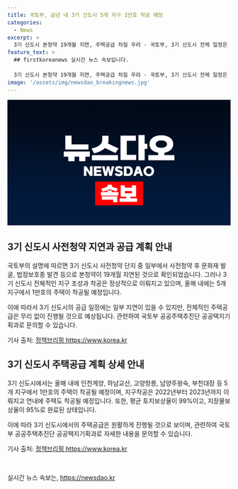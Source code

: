 ```yaml
---
title: 국토부, 금년 내 3기 신도시 5개 지구 1만호 착공 예정
categories:
  - News
excerpt: >
  3기 신도시 본청약 19개월 지연, 주택공급 차질 우려 - 국토부, 3기 신도시 전체 일정은 정상 추진 노력, 금년 내 5개 지구에서 1만호 착공 예정. 인천계양, 하남교산, 고양창릉, 남양주왕숙, 부천대장 등 지구착공(22~23) 예고. (문의: 국토교통부 공공주택추진단 044-201-4947, 044-201-4443) [출처: 정책브리핑 www.korea.kr]
feature_text: >
  ## firstkoreanews 실시간 뉴스 속보입니다.

  3기 신도시 본청약 19개월 지연, 주택공급 차질 우려 - 국토부, 3기 신도시 전체 일정은 정상 추진 노력, 금년 내 5개 지구에서 1만호 착공 예정. 인천계양, 하남교산, 고양창릉, 남양주왕숙, 부천대장 등 지구착공(22~23) 예고. (문의: 국토교통부 공공주택추진단 044-201-4947, 044-201-4443) [출처: 정책브리핑 www.korea.kr]
image: '/assets/img/newsdao_breakingnews.jpg'
---
```


<p><img src="/assets/img/newsdao_breakingnews.jpg" alt="firstkoreanews 속보" /></p>

<h2 data-ke-size="size26">3기 신도시 사전청약 지연과 공급 계획 안내</h2>

<p>국토부의 설명에 따르면 3기 신도시 사전청약 단지 중 일부에서 사전청약 후 문화재 발굴, 법정보호종 발견 등으로 본청약이 19개월 지연된 것으로 확인되었습니다. 그러나 3기 신도시 전체적인 지구 조성과 착공은 정상적으로 이뤄지고 있으며, 올해 내에는 5개 지구에서 1만호의 주택이 착공될 예정입니다. </p>

<p>이에 따라서 3기 신도시의 공급 일정에는 일부 지연이 있을 수 있지만, 전체적인 주택공급은 무리 없이 진행될 것으로 예상됩니다. 관련하여 국토부 공공주택추진단 공공택지기획과로 문의할 수 있습니다.</p>

<p>기사 출처: <a href="https://www.korea.kr">정책브리핑 https://www.korea.kr</a></p>

<h2 data-ke-size="size26">3기 신도시 주택공급 계획 상세 안내</h2>

<p>3기 신도시에서는 올해 내에 인천계양, 하남교산, 고양창릉, 남양주왕숙, 부천대장 등 5개 지구에서 1만호의 주택이 착공될 예정이며, 지구착공은 2022년부터 2023년까지 이뤄지고 연내에 주택도 착공될 예정입니다. 또한, 평균 토지보상율이 99%이고, 지장물보상율이 95%로 완료된 상태입니다.</p>

<p>이에 따라 3기 신도시에서의 주택공급은 원활하게 진행될 것으로 보이며, 관련하여 국토부 공공주택추진단 공공택지기획과로 자세한 내용을 문의할 수 있습니다.</p>

<p>기사 출처: <a href="https://www.korea.kr">정책브리핑 https://www.korea.kr</a></p>

<p data-ke-size="size16">&nbsp;</p>
실시간 뉴스 속보는, <a href="https://newsdao.kr" rel="dofollow">https://newsdao.kr</a>


